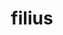 ---
title: filius
meaning: son
pos: noun
ch: [f1, f]
stem: fili
genend: ī
abbgender: m.
abbgender2: masc.
gender: masculine
declension: second
---